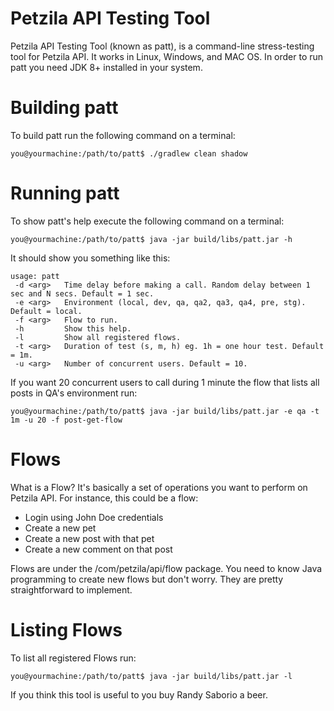 Petzila API Testing Tool
========================

Petzila API Testing Tool (known as patt), is a command-line stress-testing tool for Petzila API. It works in Linux,
Windows, and MAC OS. In order to run patt you need JDK 8+ installed in your system.

Building patt
=============
To build patt run the following command on a terminal:

    you@yourmachine:/path/to/patt$ ./gradlew clean shadow

Running patt
============
To show patt's help execute the following command on a terminal:

    you@yourmachine:/path/to/patt$ java -jar build/libs/patt.jar -h

It should show you something like this:

    usage: patt
     -d <arg>   Time delay before making a call. Random delay between 1 sec and N secs. Default = 1 sec.
     -e <arg>   Environment (local, dev, qa, qa2, qa3, qa4, pre, stg). Default = local.
     -f <arg>   Flow to run.
     -h         Show this help.
     -l         Show all registered flows.
     -t <arg>   Duration of test (s, m, h) eg. 1h = one hour test. Default = 1m.
     -u <arg>   Number of concurrent users. Default = 10.

If you want 20 concurrent users to call during 1 minute the flow that lists all posts in QA's environment run:

    you@yourmachine:/path/to/patt$ java -jar build/libs/patt.jar -e qa -t 1m -u 20 -f post-get-flow

Flows
=====
What is a Flow? It's basically a set of operations you want to perform on Petzila API. For instance, this could be a flow:

  * Login using John Doe credentials
  * Create a new pet
  * Create a new post with that pet
  * Create a new comment on that post

Flows are under the /com/petzila/api/flow package. You need to know Java programming to create new flows but don't worry.
They are pretty straightforward to implement.


Listing Flows
=============
To list all registered Flows run:

    you@yourmachine:/path/to/patt$ java -jar build/libs/patt.jar -l


If you think this tool is useful to you buy Randy Saborio a beer.